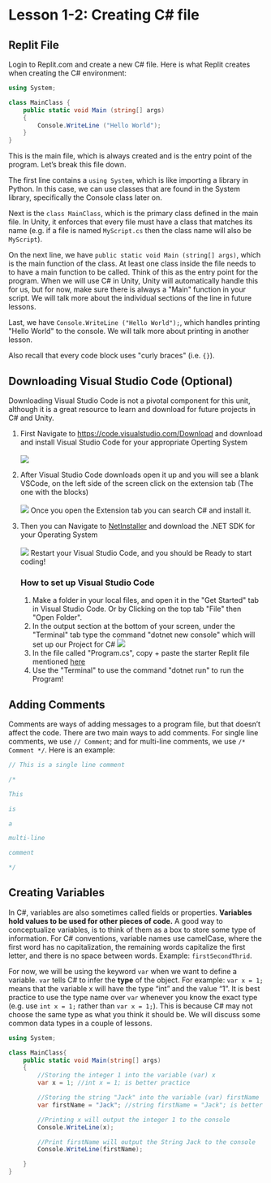 # Lesson 1-2: Creating C# file


## Replit File

Login to Replit.com and create a new C# file. Here is what Replit creates when creating the C# environment:

```csharp
using System;

class MainClass {
    public static void Main (string[] args) 
    {
        Console.WriteLine ("Hello World");
    }
}
```

This is the main file, which is always created and is the entry point of the program. Let’s break this file down. 

The first line contains a `using System`, which is like importing a library in Python. In this case, we can use classes that are found in the System library, specifically the Console class later on. 

Next is the `class MainClass`, which is the primary class defined in the main file. In Unity, it enforces that every file must have a class that matches its name (e.g. if a file is named `MyScript.cs` then the class name will also be `MyScript`). 

On the next line, we have `public static void Main (string[] args)`, which is the main function of the class. At least one class inside the file needs to to have a main function to be called. Think of this as the entry point for the program. When we will use C# in Unity, Unity will automatically handle this for us, but for now, make sure there is always a "Main" function in your script. We will talk more about the individual sections of the line in future lessons.

Last, we have `Console.WriteLine ("Hello World");`, which handles printing "Hello World" to the console. We will talk more about printing in another lesson.

Also recall that every code block uses "curly braces" (i.e. `{}`). 


## Downloading Visual Studio Code (Optional)

Downloading Visual Studio Code is not a pivotal component for this unit, although it is a great resource to learn and download for future projects in C# and Unity. 

1. First Navigate to https://code.visualstudio.com/Download and download and install Visual Studio Code for your appropriate Operting System  <br><br>
![](https://cdn.discordapp.com/attachments/984881858758193182/1033178627543674941/unknown.png)

2. After Visual Studio Code downloads open it up and you will see a blank VSCode, on the left side of the screen click on the extension tab (The one with the blocks) <br><br>
![](https://cdn.discordapp.com/attachments/902261927399538731/1033191734735278100/CExtension.png)
Once you open the Extension tab you can search C# and install it.

3. Then you can Navigate to [NetInstaller](https://dotnet.microsoft.com/en-us/download/dotnet/sdk-for-vs-code?utm_source=vs-code&amp;utm_medium=referral&amp;utm_campaign=sdk-install) and download the .NET SDK for your Operating System <br><br>
![](https://cdn.discordapp.com/attachments/984881858758193182/1033196491721936928/unknown.png)
Restart your Visual Studio Code, and you should be Ready to start coding!

    ### How to set up Visual Studio Code

    1. Make a folder in your local files, and open it in the "Get Started" tab in Visual Studio Code. Or by Clicking on the top tab "File" then "Open Folder".
    2. In the output section at the bottom of your screen, under the "Terminal" tab type the command "dotnet new console" which will set up our Project for C#
    ![](https://cdn.discordapp.com/attachments/902261927399538731/1033191734374572062/TerminalCommands.png)
    3. In the file called "Program.cs", copy + paste the starter Replit file mentioned [here](#replit-file)
    4. Use the "Terminal" to use the command "dotnet run" to run the Program! 






## Adding Comments

Comments are ways of adding messages to a program file, but that doesn’t affect the code. There are two main ways to add comments. For single line comments, we use `// Comment`; and for multi-line comments, we use `/* Comment */`. Here is an example:

```csharp
// This is a single line comment

/* 

This

is

a

multi-line

comment

*/
```

## Creating Variables

In C#, variables are also sometimes called fields or properties. **Variables hold values to be used for other pieces of code.** A good way to conceptualize variables, is to think of them as a box to store some type of information. For C# conventions, variable names use camelCase, where the first word has no capitalization, the remaining words capitalize the first letter, and there is no space between words. Example: `firstSecondThrid`.

For now, we will be using the keyword `var` when we want to define a variable. `var` tells C# to infer the **type** of the object. For example: `var x = 1;` means that the variable x will have  the type “int” and the value “1”. It is best practice to use the type name over `var` whenever you know the exact type (e.g. use `int x = 1;` rather than `var x = 1;`). This is because C# may not choose the same type as what you think it should be. We will discuss some common data types in a couple of lessons. 

```C#
using System;

class MainClass{
    public static void Main(string[] args)
    {
        //Storing the integer 1 into the variable (var) x
        var x = 1; //int x = 1; is better practice

        //Storing the string "Jack" into the variable (var) firstName
        var firstName = "Jack"; //string firstName = "Jack"; is better practice

        //Printing x will output the integer 1 to the console
        Console.WriteLine(x);

        //Print firstName will output the String Jack to the console
        Console.WriteLine(firstName);

    }
}


```
